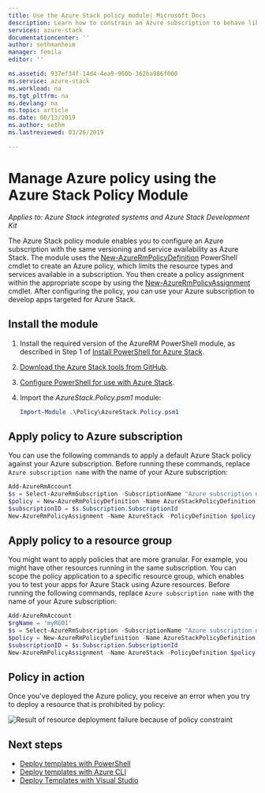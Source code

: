 ```yaml
---
title: Use the Azure Stack policy module| Microsoft Docs
description: Learn how to constrain an Azure subscription to behave like an Azure Stack subscription
services: azure-stack
documentationcenter: ''
author: sethmanheim
manager: femila
editor: ''

ms.assetid: 937ef34f-14d4-4ea9-960b-362ba986f000
ms.service: azure-stack
ms.workload: na
ms.tgt_pltfrm: na
ms.devlang: na
ms.topic: article
ms.date: 08/13/2019
ms.author: sethm
ms.lastreviewed: 03/26/2019

---
```


# Manage Azure policy using the Azure Stack Policy Module

*Applies to: Azure Stack integrated systems and Azure Stack Development Kit*

The Azure Stack policy module enables you to configure an Azure subscription with the same versioning and service availability as Azure Stack. The module uses the [New-AzureRmPolicyDefinition](/powershell/module/azurerm.resources/new-azurermpolicydefinition) PowerShell cmdlet to create an Azure policy, which limits the resource types and services available in a subscription. You then create a policy assignment within the appropriate scope by using the [New-AzureRmPolicyAssignment](/powershell/module/azurerm.resources/new-azurermpolicyassignment) cmdlet. After configuring the policy, you can use your Azure subscription to develop apps targeted for Azure Stack.

## Install the module

1. Install the required version of the AzureRM PowerShell module, as described in Step 1 of [Install PowerShell for Azure Stack](../operator/azure-stack-powershell-install.md).
2. [Download the Azure Stack tools from GitHub](../operator/azure-stack-powershell-download.md).
3. [Configure PowerShell for use with Azure Stack](azure-stack-powershell-configure-user.md).
4. Import the *AzureStack.Policy.psm1* module:

   ```powershell
   Import-Module .\Policy\AzureStack.Policy.psm1
   ```

## Apply policy to Azure subscription

You can use the following commands to apply a default Azure Stack policy against your Azure subscription. Before running these commands, replace `Azure subscription name` with the name of your Azure subscription:

```powershell
Add-AzureRmAccount
$s = Select-AzureRmSubscription -SubscriptionName "Azure subscription name"
$policy = New-AzureRmPolicyDefinition -Name AzureStackPolicyDefinition -Policy (Get-AzsPolicy)
$subscriptionID = $s.Subscription.SubscriptionId
New-AzureRmPolicyAssignment -Name AzureStack -PolicyDefinition $policy -Scope /subscriptions/$subscriptionID
```

## Apply policy to a resource group

You might want to apply policies that are more granular. For example, you might have other resources running in the same subscription. You can scope the policy application to a specific resource group, which enables you to test your apps for Azure Stack using Azure resources. Before running the following commands, replace `Azure subscription name` with the name of your Azure subscription:

```powershell
Add-AzureRmAccount
$rgName = 'myRG01'
$s = Select-AzureRmSubscription -SubscriptionName "Azure subscription name"
$policy = New-AzureRmPolicyDefinition -Name AzureStackPolicyDefinition -Policy (Get-AzsPolicy)
$subscriptionID = $s.Subscription.SubscriptionId
New-AzureRmPolicyAssignment -Name AzureStack -PolicyDefinition $policy -Scope /subscriptions/$subscriptionID/resourceGroups/$rgName
```

## Policy in action

Once you've deployed the Azure policy, you receive an error when you try to deploy a resource that is prohibited by policy:

![Result of resource deployment failure because of policy constraint](./media/azure-stack-policy-module/image1.png)

## Next steps

* [Deploy templates with PowerShell](azure-stack-deploy-template-powershell.md)
* [Deploy templates with Azure CLI](azure-stack-deploy-template-command-line.md)
* [Deploy Templates with Visual Studio](azure-stack-deploy-template-visual-studio.md)

